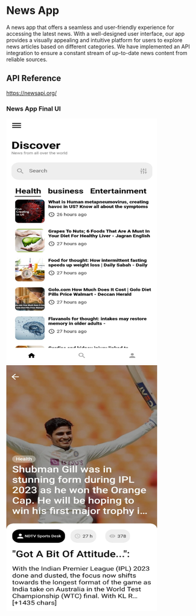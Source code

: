 # News App

A news app that offers a seamless and user-friendly experience for accessing the latest news. With a well-designed user interface, our app provides a visually appealing and intuitive platform for users to explore news articles based on different categories. We have implemented an API integration to ensure a constant stream of up-to-date news content from reliable sources.


## API Reference

https://newsapi.org/
### News App Final UI
<img src="ui-1.jpg" alt="Image Alt Text" width="400" height="650">


<img src="ui-2.jpg" alt="Image Alt Text" width="400" height="650">
